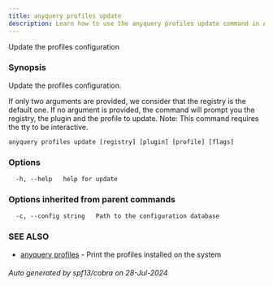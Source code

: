 ```yaml
---
title: anyquery profiles update
description: Learn how to use the anyquery profiles update command in AnyQuery.
---
```


Update the profiles configuration

### Synopsis

Update the profiles configuration.

If only two arguments are provided, we consider that the registry is the default one.
If no argument is provided, the command will prompt you the registry, the plugin and the profile to update.
Note: This command requires the tty to be interactive.

```
anyquery profiles update [registry] [plugin] [profile] [flags]
```

### Options

```
  -h, --help   help for update
```

### Options inherited from parent commands

```
  -c, --config string   Path to the configuration database
```

### SEE ALSO

* [anyquery profiles](anyquery_profiles.md)	 - Print the profiles installed on the system

###### Auto generated by spf13/cobra on 28-Jul-2024
